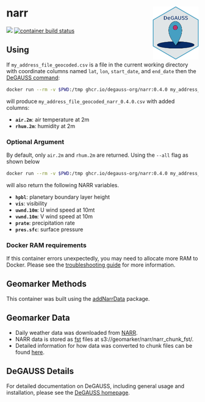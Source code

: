 # narr <a href='https://degauss.org'><img src='https://github.com/degauss-org/degauss_hex_logo/raw/main/PNG/degauss_hex.png' align='right' height='138.5' /></a>

[![](https://img.shields.io/github/v/release/degauss-org/narr?color=469FC2&label=version&sort=semver)](https://github.com/degauss-org/narr/releases)
[![container build status](https://github.com/degauss-org/narr/workflows/build-deploy-release/badge.svg)](https://github.com/degauss-org/narr/actions/workflows/build-deploy-release.yaml)

## Using

If `my_address_file_geocoded.csv` is a file in the current working directory with coordinate columns named `lat`, `lon`, `start_date`, and `end_date` then the [DeGAUSS command](https://degauss.org/using_degauss.html#DeGAUSS_Commands):

```sh
docker run --rm -v $PWD:/tmp ghcr.io/degauss-org/narr:0.4.0 my_address_file_geocoded.csv
```

will produce `my_address_file_geocoded_narr_0.4.0.csv` with added columns:

- **`air.2m`**: air temperature at 2m
- **`rhum.2m`**: humidity at 2m

### Optional Argument

By default, only `air.2m` and `rhum.2m` are returned. Using the `--all` flag as shown below

```sh
docker run --rm -v $PWD:/tmp ghcr.io/degauss-org/narr:0.4.0 my_address_file_geocoded.csv --all
```

will also return the following NARR variables.

- **`hpbl`**: planetary boundary layer height
- **`vis`**: visibility
- **`uwnd.10m`**: U wind speed at 10mt
- **`vwnd.10m`**: V wind speed at 10m
- **`prate`**: precipitation rate
- **`pres.sfc`**: surface pressure

### Docker RAM requirements

If this container errors unexpectedly, you may need to allocate more RAM to Docker. Please see the [troubleshooting guide](https://degauss.org/troubleshooting.html#Insufficient_Memory) for more information.

## Geomarker Methods

This container was built using the [addNarrData](https://geomarker.io/addNarrData/) package.

## Geomarker Data

- Daily weather data was downloaded from [NARR](https://www.ncei.noaa.gov/products/weather-climate-models/north-american-regional).
- NARR data is stored as [fst](https://github.com/fstpackage/fst) files at s3://geomarker/narr/narr_chunk_fst/.
- Detailed information for how data was converted to chunk files can be found [here](https://github.com/geomarker-io/narr_raster_to_fst).

## DeGAUSS Details

For detailed documentation on DeGAUSS, including general usage and installation, please see the [DeGAUSS homepage](https://degauss.org).
